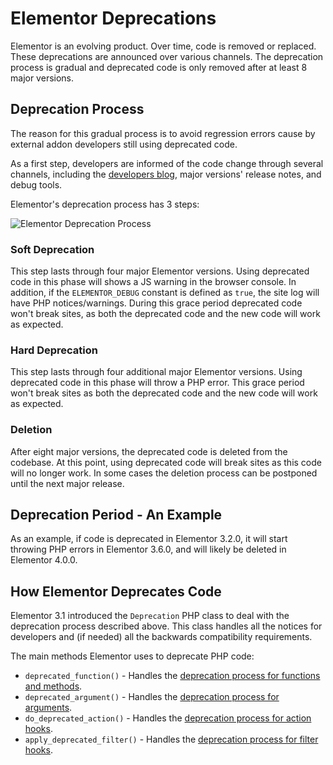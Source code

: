 # Elementor Deprecations

<Badge type="tip" vertical="top" text="Elementor Core" /> <Badge type="warning" vertical="top" text="Intermediate" />

Elementor is an evolving product. Over time, code is removed or replaced. These deprecations are announced over various channels. The deprecation process is gradual and deprecated code is only removed after at least 8 major versions.

## Deprecation Process

The reason for this gradual process is to avoid regression errors cause by external addon developers still using deprecated code. 

As a first step, developers are informed of the code change through several channels, including the [developers blog](https://developers.elementor.com/category/deprecations/), major versions' release notes, and debug tools.

Elementor's deprecation process has 3 steps:

<img :src="$withBase('/assets/img/elementor-deprecation-process.png')" alt="Elementor Deprecation Process">

### Soft Deprecation

This step lasts through four major Elementor versions. Using deprecated code in this phase will shows a JS warning in the browser console. In addition, if the `ELEMENTOR_DEBUG` constant is defined as `true`, the site log will have PHP notices/warnings. During this grace period deprecated code won't break sites, as both the deprecated code and the new code will work as expected.

### Hard Deprecation

This step lasts through four additional major Elementor versions. Using deprecated code in this phase will throw a PHP error. This grace period won't break sites as both the deprecated code and the new code will work as expected.

### Deletion

After eight major versions, the deprecated code is deleted from the codebase. At this point, using deprecated code will break sites as this code will no longer work. In some cases the deletion process can be postponed until the next major release.

## Deprecation Period - An Example

As an example, if code is deprecated in Elementor 3.2.0, it will start throwing PHP errors in Elementor 3.6.0, and will likely be deleted in Elementor 4.0.0.

## How Elementor Deprecates Code

Elementor 3.1 introduced the `Deprecation` PHP class to deal with the deprecation process described above. This class handles all the notices for developers and (if needed) all the backwards compatibility requirements.

The main methods Elementor uses to deprecate PHP code:

* `deprecated_function()` - Handles the [deprecation process for functions and methods](./deprecated-function/).
* `deprecated_argument()` - Handles the [deprecation process for arguments](./deprecated-argument/).
* `do_deprecated_action()` - Handles the [deprecation process for action hooks](./deprecated-action-hook/).
* `apply_deprecated_filter()` - Handles the [deprecation process for filter hooks](./deprecated-filter-hook/).
